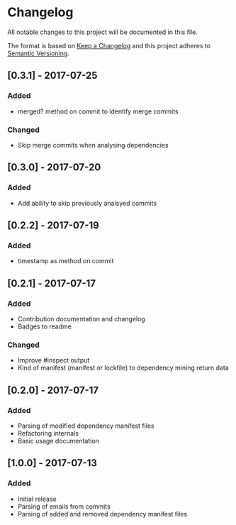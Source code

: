# Changelog
All notable changes to this project will be documented in this file.

The format is based on [Keep a Changelog](http://keepachangelog.com/en/1.0.0/)
and this project adheres to [Semantic Versioning](http://semver.org/spec/v2.0.0.html).

## [0.3.1] - 2017-07-25
### Added
- merged? method on commit to identify merge commits

### Changed
- Skip merge commits when analysing dependencies

## [0.3.0] - 2017-07-20
### Added
- Add ability to skip previously analsyed commits


## [0.2.2] - 2017-07-19
### Added
- timestamp as method on commit


## [0.2.1] - 2017-07-17
### Added
- Contribution documentation and changelog
- Badges to readme

### Changed
- Improve #inspect output
- Kind of manifest (manifest or lockfile) to dependency mining return data


## [0.2.0] - 2017-07-17
### Added
- Parsing of modified dependency manifest files
- Refactoring internals
- Basic usage documentation

## [1.0.0] - 2017-07-13
### Added
- Initial release
- Parsing of emails from commits
- Parsing of added and removed dependency manifest files
